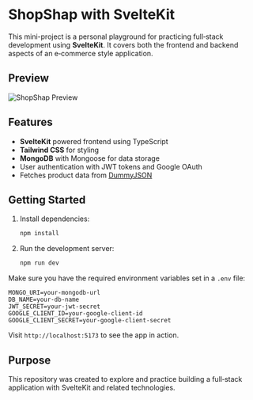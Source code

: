 # ShopShap with SvelteKit

This mini-project is a personal playground for practicing full‑stack development using **SvelteKit**. It covers both the frontend and backend aspects of an e‑commerce style application.

## Preview

![ShopShap Preview](static/preview.png)


## Features

- **SvelteKit** powered frontend using TypeScript
- **Tailwind CSS** for styling
- **MongoDB** with Mongoose for data storage
- User authentication with JWT tokens and Google OAuth
- Fetches product data from [DummyJSON](https://dummyjson.com/)

## Getting Started

1. Install dependencies:
   ```bash
   npm install
   ```
2. Run the development server:
   ```bash
   npm run dev
   ```

Make sure you have the required environment variables set in a `.env` file:

```
MONGO_URI=your-mongodb-url
DB_NAME=your-db-name
JWT_SECRET=your-jwt-secret
GOOGLE_CLIENT_ID=your-google-client-id
GOOGLE_CLIENT_SECRET=your-google-client-secret
```

Visit `http://localhost:5173` to see the app in action.

## Purpose

This repository was created to explore and practice building a full‑stack application with SvelteKit and related technologies.
